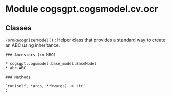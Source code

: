 Module cogsgpt.cogsmodel.cv.ocr
===============================

Classes
-------

`FormRecognizerModel()`
:   Helper class that provides a standard way to create an ABC using
    inheritance.

    ### Ancestors (in MRO)

    * cogsgpt.cogsmodel.base_model.BaseModel
    * abc.ABC

    ### Methods

    `run(self, *args, **kwargs) ‑> str`
    :
